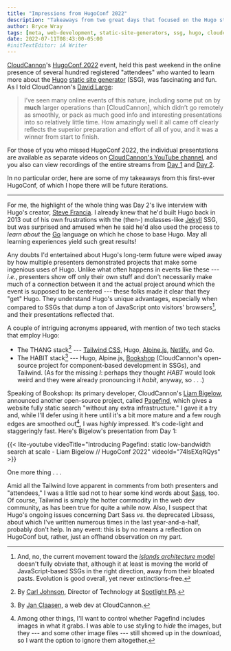 ```yaml
---
title: "Impressions from HugoConf 2022"
description: "Takeaways from two great days that focused on the Hugo static site generator."
author: Bryce Wray
tags: [meta, web-development, static-site-generators, ssg, hugo, cloudcannon, site-search, pagefind, css, tailwind-css, sass-scss, social-media, youtube]
date: 2022-07-11T08:43:00-05:00
#initTextEditor: iA Writer
---
```


[CloudCannon](https://cloudcannon.com)'s [HugoConf 2022](https://hugoconf.io) event, held this past weekend in the online presence of several hundred registered "attendees" who wanted to learn more about the [Hugo](https://gohugo.io) [static site generator](https://jamstack.org/generators) (SSG), was fascinating and fun. As I told CloudCannon's [David Large](https://twitter.com/avidlarge):

> I’ve seen many online events of this nature, including some put on by **much** larger operations than [CloudCannon], which didn’t go remotely as smoothly, or pack as much good info and interesting presentations into so relatively little time. How amazingly well it all came off clearly reflects the superior preparation and effort of all of you, and it was a winner from start to finish.

For those of you who missed HugoConf 2022, the individual presentations are available as separate videos on [CloudCannon's YouTube channel](https://www.youtube.com/c/CloudCannon), and you also can view recordings of the entire streams from [Day 1](https://www.youtube.com/watch?v=JpxiKUHzoqM) and [Day 2](https://www.youtube.com/watch?v=ACRN43SbF2g).

In no particular order, here are some of my takeaways from this first-ever HugoConf, of which I hope there will be future iterations.

----

For me, the highlight of the whole thing was Day 2's live interview with Hugo's creator, [Steve Francia](https://twitter.com/spf13). I already knew that he'd built Hugo back in 2013 out of his own frustrations with the (then-) molasses-like [Jekyll](https://jekyllrb.com) SSG, but was surprised and amused when he said he'd also used the process to *learn about* the [Go](https://go.dev) language on which he chose to base Hugo. May all learning experiences yield such great results!

Any doubts I'd entertained about Hugo's long-term future were wiped away by how multiple presenters demonstrated projects that make some ingenious uses of Hugo. Unlike what often happens in events like these --- *i.e.*, presenters show off only their own stuff and don't necessarily make much of a connection between it and the actual project around which the event is supposed to be centered --- these folks made it clear that they "get" Hugo. They understand Hugo's unique advantages, especially when compared to SSGs that dump a ton of JavaScript onto visitors' browsers[^islands], and their presentations reflected that.

[^islands]: And, no, the current movement toward the [*islands architecture* model](https://www.patterns.dev/posts/islands-architecture/) doesn't fully obviate that, although it at least is moving the world of JavaScript-based SSGs in the right direction, away from their bloated pasts. Evolution is good overall, yet never extinctions-free.

A couple of intriguing acronyms appeared, with mention of two tech stacks that employ Hugo:

- The THANG stack[^THANG] --- [Tailwind CSS](https://tailwindcss.com), Hugo, [Alpine.js](https://alpinejs.dev/), [Netlify](https://netlify.com), and Go.
- The HABIT stack[^HABIT] --- Hugo, Alpine.js, [Bookshop](https://github.com/cloudcannon/bookshop) (CloudCannon's open-source project for component-based development in SSGs), and Tailwind. (As for the missing *I*: perhaps they thought *HABT* would look weird and they were already pronouncing it *habit*, anyway, so . . .)

[^THANG]: By [Carl Johnson](https://twitter.com/carlmjohnson), Director of Technology at [Spotlight PA](https://www.spotlightpa.org/).

[^HABIT]: By [Jan Claasen](https://twitter.com/janclaasen), a web dev at CloudCannon.

Speaking of Bookshop: its primary developer, CloudCannon's [Liam Bigelow](https://twitter.com/LiamBigelow), announced another open-source project, called [Pagefind](https://github.com/cloudcannon/pagefind), which gives a website fully static search "without any extra infrastructure." I gave it a try and, while I'll defer using it here until it's a bit more mature and a few rough edges are smoothed out[^Pagefind], I was *highly* impressed. It's code-light and staggeringly fast. Here's Bigelow's presentation from Day 1:

[^Pagefind]: Among other things, I'll want to control whether Pagefind includes images in what it grabs. I was able to use styling to *hide* the images, but they --- and some other image files --- still showed up in the download, so I want the option to ignore them altogether.

{{< lite-youtube videoTitle="Introducing Pagefind: static low-bandwidth search at scale - Liam Bigelow // HugoConf 2022" videoId="74lsEXqRQys" >}}

One more thing . . .

Amid all the Tailwind love apparent in comments from both presenters and "attendees," I was a little sad not to hear some kind words about [Sass](https://sass-lang.com), too. Of course, Tailwind is simply the hotter commodity in the web dev community, as has been true for quite a while now. Also, I suspect that Hugo's ongoing issues concerning Dart Sass *vs.* the deprecated Libsass, about which I've written numerous times in the last year-and-a-half, probably don't help. In any event: this is by no means a reflection on HugoConf but, rather, just an offhand observation on my part.

